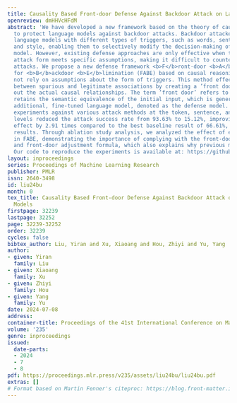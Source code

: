 ```yaml
---
title: Causality Based Front-door Defense Against Backdoor Attack on Language Models
openreview: dmHHVcHFdM
abstract: 'We have developed a new framework based on the theory of causal inference
  to protect language models against backdoor attacks. Backdoor attackers can poison
  language models with different types of triggers, such as words, sentences, grammar,
  and style, enabling them to selectively modify the decision-making of the victim
  model. However, existing defense approaches are only effective when the backdoor
  attack form meets specific assumptions, making it difficult to counter diverse backdoor
  attacks. We propose a new defense framework <b>F</b>ront-door <b>A</b>djustment
  for <b>B</b>ackdoor <b>E</b>limination (FABE) based on causal reasoning that does
  not rely on assumptions about the form of triggers. This method effectively differentiates
  between spurious and legitimate associations by creating a ’front door’ that maps
  out the actual causal relationships. The term ’front door’ refers to a text that
  retains the semantic equivalence of the initial input, which is generated by an
  additional, fine-tuned language model, denoted as the defense model. Our defense
  experiments against various attack methods at the token, sentence, and syntactic
  levels reduced the attack success rate from 93.63% to 15.12%, improving the defense
  effect by 2.91 times compared to the best baseline result of 66.61%, achieving state-of-the-art
  results. Through ablation study analysis, we analyzed the effect of each module
  in FABE, demonstrating the importance of complying with the front-door criterion
  and front-door adjustment formula, which also explains why previous methods failed.
  Our code to reproduce the experiments is available at: https://github.com/lyr17/Frontdoor-Adjustment-Backdoor-Elimination.'
layout: inproceedings
series: Proceedings of Machine Learning Research
publisher: PMLR
issn: 2640-3498
id: liu24bu
month: 0
tex_title: Causality Based Front-door Defense Against Backdoor Attack on Language
  Models
firstpage: 32239
lastpage: 32252
page: 32239-32252
order: 32239
cycles: false
bibtex_author: Liu, Yiran and Xu, Xiaoang and Hou, Zhiyi and Yu, Yang
author:
- given: Yiran
  family: Liu
- given: Xiaoang
  family: Xu
- given: Zhiyi
  family: Hou
- given: Yang
  family: Yu
date: 2024-07-08
address:
container-title: Proceedings of the 41st International Conference on Machine Learning
volume: '235'
genre: inproceedings
issued:
  date-parts:
  - 2024
  - 7
  - 8
pdf: https://proceedings.mlr.press/v235/assets/liu24bu/liu24bu.pdf
extras: []
# Format based on Martin Fenner's citeproc: https://blog.front-matter.io/posts/citeproc-yaml-for-bibliographies/
---
```


